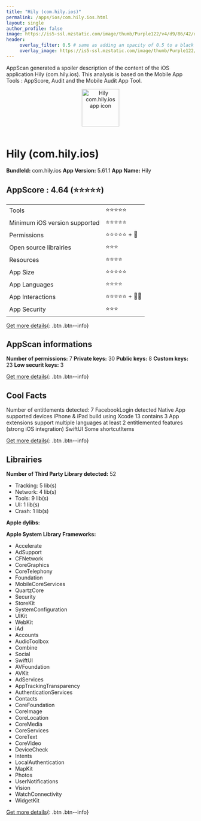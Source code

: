 ```yaml
---
title: "Hily (com.hily.ios)"
permalink: /apps/ios/com.hily.ios.html
layout: single
author_profile: false
image: https://is5-ssl.mzstatic.com/image/thumb/Purple122/v4/d9/86/42/d98642c6-1cd7-b824-984c-bdf08891f1a9/AppIcon-0-1x_U007emarketing-0-7-0-85-220.jpeg/512x512bb.jpg
header: 
     overlay_filter: 0.5 # same as adding an opacity of 0.5 to a black background
     overlay_image: https://is5-ssl.mzstatic.com/image/thumb/Purple122/v4/d9/86/42/d98642c6-1cd7-b824-984c-bdf08891f1a9/AppIcon-0-1x_U007emarketing-0-7-0-85-220.jpeg/512x512bb.jpg
---
```

AppScan generated a spoiler description of the content of the iOS application Hily (com.hily.ios). This analysis is based on the Mobile App Tools : AppScore, Audit and the Mobile Audit App Tool.

  
  
<div style="text-align: center;"><img src="https://is5-ssl.mzstatic.com/image/thumb/Purple122/v4/d9/86/42/d98642c6-1cd7-b824-984c-bdf08891f1a9/AppIcon-0-1x_U007emarketing-0-7-0-85-220.jpeg/512x512bb.jpg" width="100" height="100" alt="Hily com.hily.ios app icon"></div></br>
  
# Hily (com.hily.ios)

**BundleId:** com.hily.ios
**App Version:** 5.61.1
**App Name:** Hily


## AppScore : 4.64 (⭐️⭐️⭐️⭐️⭐️) 

<table>
<tr><td> Tools </td><td> ⭐️⭐️⭐️⭐️⭐️ </td></tr>
<tr><td> Minimum iOS version supported </td><td> ⭐️⭐️⭐️⭐️⭐️ </td></tr>
<tr><td> Permissions </td><td> ⭐️⭐️⭐️⭐️⭐️ + 🌟 </td></tr>
<tr><td> Open source librairies </td><td> ⭐️⭐️⭐️ </td></tr>
<tr><td> Resources </td><td> ⭐️⭐️⭐️⭐️ </td></tr>
<tr><td> App Size </td><td> ⭐️⭐️⭐️⭐️⭐️ </td></tr>
<tr><td> App Languages </td><td> ⭐️⭐️⭐️⭐️ </td></tr>
<tr><td> App Interactions </td><td> ⭐️⭐️⭐️⭐️⭐️ + 🌟🌟 </td></tr>
<tr><td> App Security </td><td> ⭐️⭐️⭐️ </td></tr>
</table>

[Get more details](/pricing.html){: .btn .btn--info}  
  
## AppScan informations 

**Number of permissions:** 7
**Private keys:** 30
**Public keys:** 8
**Custom keys:** 23
**Low securit keys:** 3
  
[Get more details](/pricing.html){: .btn .btn--info}

## Cool Facts

Number of entitlements detected: 7
FacebookLogin detected
Native App
supported devices iPhone & iPad
build using Xcode 13
contains 3 App extensions
support multiple languages
at least 2 entitlemented features (strong iOS integration)
SwiftUI
Some shortcutItems 
  
[Get more details](/pricing.html){: .btn .btn--info}

## Librairies 
**Number of Third Party Library detected:** 52
- Tracking: 5 lib(s)
- Network: 4 lib(s)
- Tools: 9 lib(s)
- UI: 1 lib(s)
- Crash: 1 lib(s)

**Apple dylibs:**


**Apple System Library Frameworks:**
- Accelerate
- AdSupport
- CFNetwork
- CoreGraphics
- CoreTelephony
- Foundation
- MobileCoreServices
- QuartzCore
- Security
- StoreKit
- SystemConfiguration
- UIKit
- WebKit
- iAd
- Accounts
- AudioToolbox
- Combine
- Social
- SwiftUI
- AVFoundation
- AVKit
- AdServices
- AppTrackingTransparency
- AuthenticationServices
- Contacts
- CoreFoundation
- CoreImage
- CoreLocation
- CoreMedia
- CoreServices
- CoreText
- CoreVideo
- DeviceCheck
- Intents
- LocalAuthentication
- MapKit
- Photos
- UserNotifications
- Vision
- WatchConnectivity
- WidgetKit


  
[Get more details](/pricing.html){: .btn .btn--info}

